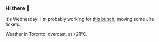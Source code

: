 ### Hi there :wave:

It's Wednesday! I'm probably working for [this bunch](https://github.com/kohofinancial), moving some Jira tickets.

Weather in Toronto: overcast, at +21°C.

